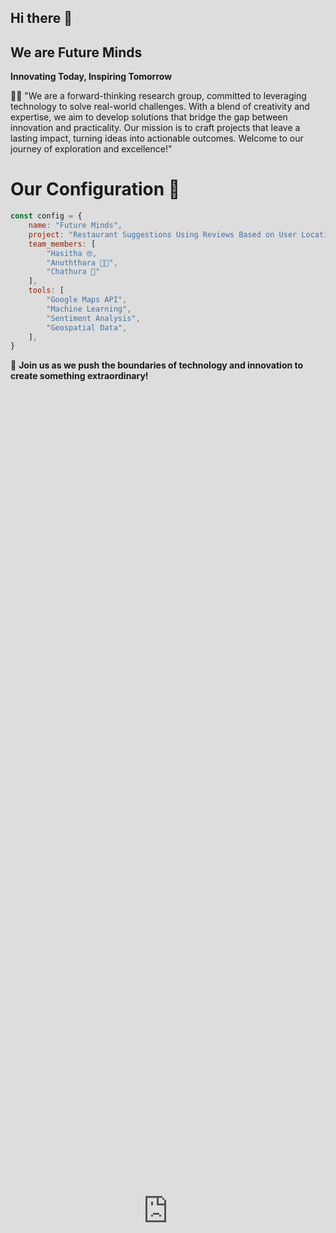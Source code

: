 <div align="center">
  <iframe src="https://team-future-minds.github.io/profile-background/" 
          style="border: none; 
                 width: 100%; 
                 height: 100vh; 
                 position: absolute; 
                 top: 0; 
                 left: 0; 
                 z-index: -1;">
  </iframe>

  </div>



## Hi there 👋  
## We are **Future Minds**  

**Innovating Today, Inspiring Tomorrow**  

🙋‍♂️ "We are a forward-thinking research group, committed to leveraging technology to solve real-world challenges. With a blend of creativity and expertise, we aim to develop solutions that bridge the gap between innovation and practicality. Our mission is to craft projects that leave a lasting impact, turning ideas into actionable outcomes. Welcome to our journey of exploration and excellence!"  

# **Our Configuration 🧩**  

```javascript
const config = {
    name: "Future Minds",
    project: "Restaurant Suggestions Using Reviews Based on User Location",
    team_members: [
        "Hasitha 🤓,
        "Anuththara 👩🏻",
        "Chathura 👺"
    ],
    tools: [
        "Google Maps API",
        "Machine Learning",
        "Sentiment Analysis",
        "Geospatial Data",
    ],
}
```

🌟 **Join us as we push the boundaries of technology and innovation to create something extraordinary!**   
